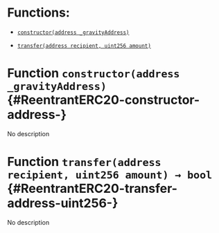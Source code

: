# Functions:

- [`constructor(address _gravityAddress)`](#ReentrantERC20-constructor-address-)

- [`transfer(address recipient, uint256 amount)`](#ReentrantERC20-transfer-address-uint256-)

# Function `constructor(address _gravityAddress)` {#ReentrantERC20-constructor-address-}

No description

# Function `transfer(address recipient, uint256 amount) → bool` {#ReentrantERC20-transfer-address-uint256-}

No description
